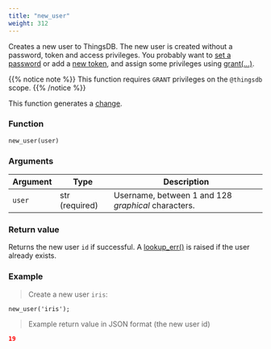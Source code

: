 ```yaml
---
title: "new_user"
weight: 312
---
```


Creates a new user to ThingsDB. The new user is created without a password, token and access privileges.
You probably want to [set a password](../../thingsdb-api/set_password) or add a [new token](../../thingsdb-api/new_token), and assign some privileges using [grant(...)](../../thingsdb-api/grant).

{{% notice note %}}
This function requires `GRANT` privileges on the `@thingsdb` scope.
{{% /notice %}}

This function generates a [change](../../overview/changes).

### Function

`new_user(user)`

### Arguments

Argument | Type | Description
-------- | ---- | -----------
`user` | str (required) | Username, between 1 and 128 *graphical* characters.

### Return value

Returns the new user `id` if successful. A [lookup_err()](../../errors/lookup_err) is raised
if the user already exists.

### Example

> Create a new user `iris`:

```thingsdb,should_pass,@t
new_user('iris');
```

> Example return value in JSON format (the new user id)

```json
19
```
